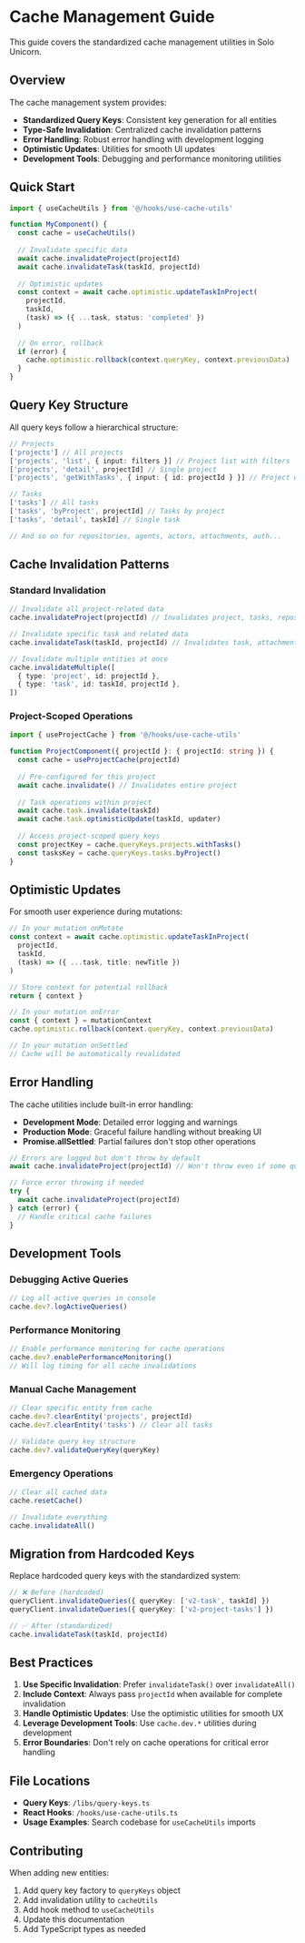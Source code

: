# Cache Management Guide

This guide covers the standardized cache management utilities in Solo Unicorn.

## Overview

The cache management system provides:
- **Standardized Query Keys**: Consistent key generation for all entities
- **Type-Safe Invalidation**: Centralized cache invalidation patterns
- **Error Handling**: Robust error handling with development logging
- **Optimistic Updates**: Utilities for smooth UI updates
- **Development Tools**: Debugging and performance monitoring utilities

## Quick Start

```typescript
import { useCacheUtils } from '@/hooks/use-cache-utils'

function MyComponent() {
  const cache = useCacheUtils()
  
  // Invalidate specific data
  await cache.invalidateProject(projectId)
  await cache.invalidateTask(taskId, projectId)
  
  // Optimistic updates
  const context = await cache.optimistic.updateTaskInProject(
    projectId, 
    taskId, 
    (task) => ({ ...task, status: 'completed' })
  )
  
  // On error, rollback
  if (error) {
    cache.optimistic.rollback(context.queryKey, context.previousData)
  }
}
```

## Query Key Structure

All query keys follow a hierarchical structure:

```typescript
// Projects
['projects'] // All projects
['projects', 'list', { input: filters }] // Project list with filters
['projects', 'detail', projectId] // Single project
['projects', 'getWithTasks', { input: { id: projectId } }] // Project with tasks

// Tasks
['tasks'] // All tasks
['tasks', 'byProject', projectId] // Tasks by project
['tasks', 'detail', taskId] // Single task

// And so on for repositories, agents, actors, attachments, auth...
```

## Cache Invalidation Patterns

### Standard Invalidation
```typescript
// Invalidate all project-related data
cache.invalidateProject(projectId) // Invalidates project, tasks, repos, actors

// Invalidate specific task and related data
cache.invalidateTask(taskId, projectId) // Invalidates task, attachments, and project

// Invalidate multiple entities at once
cache.invalidateMultiple([
  { type: 'project', id: projectId },
  { type: 'task', id: taskId, projectId },
])
```

### Project-Scoped Operations
```typescript
import { useProjectCache } from '@/hooks/use-cache-utils'

function ProjectComponent({ projectId }: { projectId: string }) {
  const cache = useProjectCache(projectId)
  
  // Pre-configured for this project
  await cache.invalidate() // Invalidates entire project
  
  // Task operations within project
  await cache.task.invalidate(taskId)
  await cache.task.optimisticUpdate(taskId, updater)
  
  // Access project-scoped query keys
  const projectKey = cache.queryKeys.projects.withTasks()
  const tasksKey = cache.queryKeys.tasks.byProject()
}
```

## Optimistic Updates

For smooth user experience during mutations:

```typescript
// In your mutation onMutate
const context = await cache.optimistic.updateTaskInProject(
  projectId,
  taskId,
  (task) => ({ ...task, title: newTitle })
)

// Store context for potential rollback
return { context }

// In your mutation onError
const { context } = mutationContext
cache.optimistic.rollback(context.queryKey, context.previousData)

// In your mutation onSettled
// Cache will be automatically revalidated
```

## Error Handling

The cache utilities include built-in error handling:

- **Development Mode**: Detailed error logging and warnings
- **Production Mode**: Graceful failure handling without breaking UI
- **Promise.allSettled**: Partial failures don't stop other operations

```typescript
// Errors are logged but don't throw by default
await cache.invalidateProject(projectId) // Won't throw even if some queries fail

// Force error throwing if needed
try {
  await cache.invalidateProject(projectId)
} catch (error) {
  // Handle critical cache failures
}
```

## Development Tools

### Debugging Active Queries
```typescript
// Log all active queries in console
cache.dev?.logActiveQueries()
```

### Performance Monitoring
```typescript
// Enable performance monitoring for cache operations
cache.dev?.enablePerformanceMonitoring()
// Will log timing for all cache invalidations
```

### Manual Cache Management
```typescript
// Clear specific entity from cache
cache.dev?.clearEntity('projects', projectId)
cache.dev?.clearEntity('tasks') // Clear all tasks

// Validate query key structure
cache.dev?.validateQueryKey(queryKey)
```

### Emergency Operations
```typescript
// Clear all cached data
cache.resetCache()

// Invalidate everything
cache.invalidateAll()
```

## Migration from Hardcoded Keys

Replace hardcoded query keys with the standardized system:

```typescript
// ❌ Before (hardcoded)
queryClient.invalidateQueries({ queryKey: ['v2-task', taskId] })
queryClient.invalidateQueries({ queryKey: ['v2-project-tasks'] })

// ✅ After (standardized)
cache.invalidateTask(taskId, projectId)
```

## Best Practices

1. **Use Specific Invalidation**: Prefer `invalidateTask()` over `invalidateAll()`
2. **Include Context**: Always pass `projectId` when available for complete invalidation
3. **Handle Optimistic Updates**: Use the optimistic utilities for smooth UX
4. **Leverage Development Tools**: Use `cache.dev.*` utilities during development
5. **Error Boundaries**: Don't rely on cache operations for critical error handling

## File Locations

- **Query Keys**: `/libs/query-keys.ts`
- **React Hooks**: `/hooks/use-cache-utils.ts`
- **Usage Examples**: Search codebase for `useCacheUtils` imports

## Contributing

When adding new entities:

1. Add query key factory to `queryKeys` object
2. Add invalidation utility to `cacheUtils`
3. Add hook method to `useCacheUtils`
4. Update this documentation
5. Add TypeScript types as needed